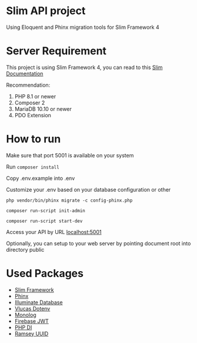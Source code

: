 # Slim API project
Using Eloquent and Phinx migration tools for Slim Framework 4

# Server Requirement
This project is using Slim Framework 4, you can read to this [Slim Documentation](https://www.slimframework.com/docs/v4/start/installation.html)

Recommendation:
1. PHP 8.1 or newer
2. Composer 2
3. MariaDB 10.10 or newer
4. PDO Extension

# How to run

Make sure that port 5001 is available on your system

Run `composer install`

Copy .env.example into .env

Customize your .env based on your database configuration or other

`php vendor/bin/phinx migrate -c config-phinx.php`

`composer run-script init-admin`

`composer run-script start-dev`

Access your API by URL [localhost:5001](http://localhost:5001)

Optionally, you can setup to your web server by pointing document root into directory public

# Used Packages
- [Slim Framework](https://github.com/slimphp/Slim)
- [Phinx](https://github.com/cakephp/phinx)
- [Illuminate Database](https://github.com/illuminate/database)
- [Vlucas Dotenv](https://github.com/vlucas/phpdotenv)
- [Monolog](https://github.com/Seldaek/monolog)
- [Firebase JWT](https://github.com/firebase/php-jwt)
- [PHP DI](https://github.com/PHP-DI/PHP-DI)
- [Ramsey UUID](https://github.com/ramsey/uuid)
